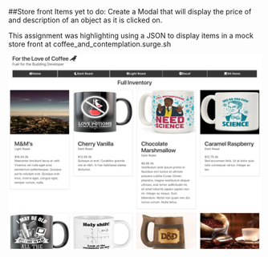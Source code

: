 ##Store front
Items yet to do: Create a Modal that will display the price of and description of an object as it is clicked on.

This assignment was highlighting using a JSON to display items in a mock store front at coffee_and_contemplation.surge.sh



<img src="public/Screen Shot 2018-10-17 at 2.07.48 PM.png"/>
